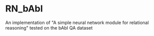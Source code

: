 # RN_bAbI
An implementation of "A simple neural network module for relational reasoning" tested on the bAbI QA dataset
